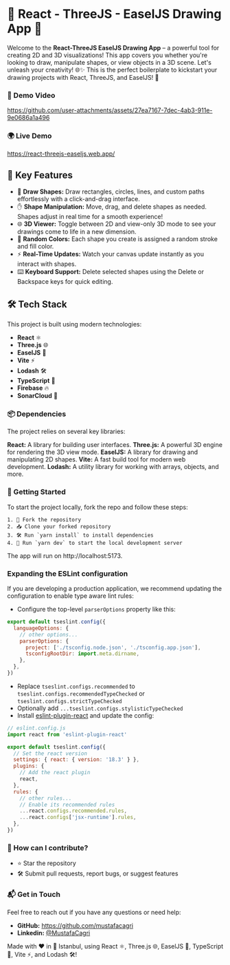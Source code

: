 # 🌟 React - ThreeJS - EaselJS Drawing App 🎨

Welcome to the **React-ThreeJS EaselJS Drawing App** – a powerful tool for creating 2D and 3D visualizations! This app covers you whether you're looking to draw, manipulate shapes, or view objects in a 3D scene. Let's unleash your creativity! 🌐✨ This is the perfect boilerplate to kickstart your drawing projects with React, ThreeJS, and EaselJS! 🚀

### 🎥 Demo Video

https://github.com/user-attachments/assets/27ea7167-7dec-4ab3-911e-9e0686a1a496

### 🌍 Live Demo

https://react-threejs-easeljs.web.app/

## 🎯 Key Features

- 🎨 **Draw Shapes:** Draw rectangles, circles, lines, and custom paths effortlessly with a click-and-drag interface.
- ✋ **Shape Manipulation:** Move, drag, and delete shapes as needed. Shapes adjust in real time for a smooth experience!
- 🌐 **3D Viewer:** Toggle between 2D and view-only 3D mode to see your drawings come to life in a new dimension.
- 🎨 **Random Colors:** Each shape you create is assigned a random stroke and fill color.
- ⚡ **Real-Time Updates:** Watch your canvas update instantly as you interact with shapes.
- ⌨️ **Keyboard Support:** Delete selected shapes using the Delete or Backspace keys for quick editing.

## 🛠️ Tech Stack

This project is built using modern technologies:

- **React** ⚛️
- **Three.js** 🌐
- **EaselJS** 🎨
- **Vite** ⚡
- **Lodash** 🛠️
- **TypeScript** 🔧
- **Firebase** 🔥
- **SonarCloud** 🧪

### 📦 Dependencies

The project relies on several key libraries:

**React:** A library for building user interfaces.
**Three.js:** A powerful 3D engine for rendering the 3D view mode.
**EaselJS:** A library for drawing and manipulating 2D shapes.
**Vite:** A fast build tool for modern web development.
**Lodash:** A utility library for working with arrays, objects, and more.

### 🚀 Getting Started

To start the project locally, fork the repo and follow these steps:

```
1. 🍴 Fork the repository
2. 📥 Clone your forked repository
3. 🛠️ Run `yarn install` to install dependencies
4. 🚀 Run `yarn dev` to start the local development server
```

The app will run on http://localhost:5173.

### Expanding the ESLint configuration

If you are developing a production application, we recommend updating the configuration to enable type aware lint rules:

- Configure the top-level `parserOptions` property like this:

```js
export default tseslint.config({
  languageOptions: {
    // other options...
    parserOptions: {
      project: ['./tsconfig.node.json', './tsconfig.app.json'],
      tsconfigRootDir: import.meta.dirname,
    },
  },
})
```

- Replace `tseslint.configs.recommended` to `tseslint.configs.recommendedTypeChecked` or `tseslint.configs.strictTypeChecked`
- Optionally add `...tseslint.configs.stylisticTypeChecked`
- Install [eslint-plugin-react](https://github.com/jsx-eslint/eslint-plugin-react) and update the config:

```js
// eslint.config.js
import react from 'eslint-plugin-react'

export default tseslint.config({
  // Set the react version
  settings: { react: { version: '18.3' } },
  plugins: {
    // Add the react plugin
    react,
  },
  rules: {
    // other rules...
    // Enable its recommended rules
    ...react.configs.recommended.rules,
    ...react.configs['jsx-runtime'].rules,
  },
})
```

### 👾 How can I contribute?

- ⭐ Star the repository
- 🛠️ Submit pull requests, report bugs, or suggest features

### 📬 Get in Touch

Feel free to reach out if you have any questions or need help:

- **GitHub:** https://github.com/mustafacagri
- **Linkedin:** [@MustafaCagri](https://www.linkedin.com/in/mustafacagri/)

Made with ❤️ in 📍 Istanbul, using React ⚛️, Three.js 🌐, EaselJS 🎨, TypeScript 🔧, Vite ⚡, and Lodash 🛠️!
